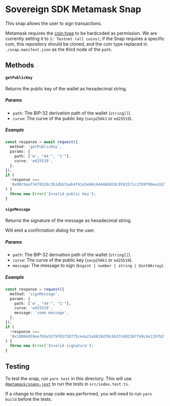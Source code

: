 # Sovereign SDK Metamask Snap

This snap allows the user to sign transactions.

Metamask requires the [coin type](https://github.com/satoshilabs/slips/blob/master/slip-0044.md#registered-coin-types) to be hardcoded as permission. We are currently setting it to `1: Testnet (all coins)`; if the Snap requires a specific coin, this repository should be cloned, and the coin type replaced in `./snap.manifest.json` as the third node of the `path`.

## Methods

#### `getPublicKey`

Returns the public key of the wallet as hexadecimal string.

##### Params

- `path`: The BIP-32 derivation path of the wallet (`string[]`).
- `curve`: The curve of the public key (`secp256k1` or `ed25519`).

##### Example

```typescript
const response = await request({
  method: 'getPublicKey',
  params: {
    path: ['m', "44'", "1'"],
    curve: 'ed25519',
  },
});
if (
  !response ===
  '0x00c9aaf347832dc3b1dbb7aab4f41e5e04c64446b819c0761571c27b9f90eacb27'
) {
  throw new Error('Invalid public key');
}
```

#### `signMessage`

Returns the signature of the message as hexadecimal string.

Will emit a confirmation dialog for the user.

##### Params

- `path`: The BIP-32 derivation path of the wallet (`string[]`).
- `curve`: The curve of the public key (`secp256k1` or `ed25519`).
- `message`: The message to sign (`bigint | number | string | Uint8Array`).

##### Example

```typescript
const response = request({
  method: 'signMessage',
  params: {
    path: ['m', "44'", "1'"],
    curve: 'ed25519',
    message: 'some message',
  },
});
if (
  !response ===
  '0x10804459eef93e52f9f01f38775ce4a21eb818d70cb637c602267f48c4e129fb2f68bc24bf74c84a1950227ea76d7c1ce860e4867941ef793c83399621c69c0d'
) {
  throw new Error('Invalid signature');
}
```

## Testing

To test the snap, run `yarn test` in this directory. This will use [`@metamask/snaps-jest`](https://github.com/MetaMask/snaps/tree/main/packages/snaps-jest) to run the tests in `src/index.test.ts`.

If a change to the snap code was performed, you will need to run `yarn build` before the tests.

